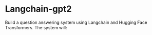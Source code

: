 # Langchain-gpt2
Build a question answering system using Langchain and Hugging Face Transformers. The system will:
